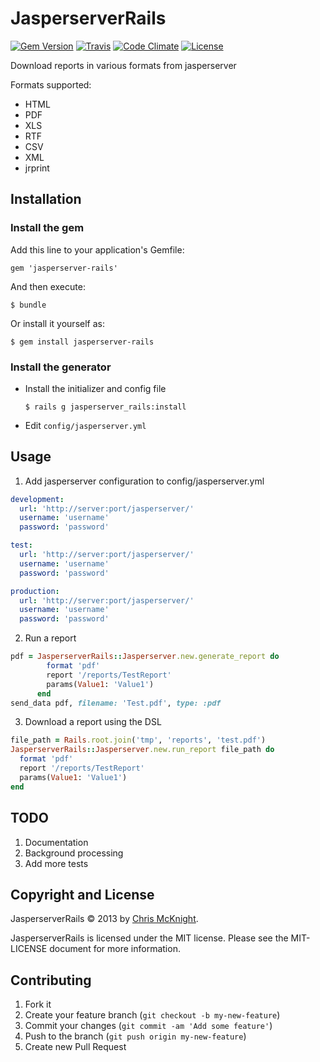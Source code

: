 # JasperserverRails
[![Gem Version](https://img.shields.io/gem/v/jasperserver-rails.svg)](https://rubygems.org/gems/jasperserver-rails)
[![Travis](https://img.shields.io/travis/cmckni3/rails-jasperserver.svg)](https://travis-ci.org/cmckni3/rails-jasperserver)
[![Code Climate](https://img.shields.io/codeclimate/github/kabisaict/flow.svg)](https://codeclimate.com/github/cmckni3/jasperserver-rails)
[![License](https://img.shields.io/github/license/cmckni3/rails-jasperserver.svg)]()

Download reports in various formats from jasperserver

Formats supported:

  * HTML
  * PDF
  * XLS
  * RTF
  * CSV
  * XML
  * jrprint

## Installation

### Install the gem

Add this line to your application's Gemfile:

    gem 'jasperserver-rails'

And then execute:

    $ bundle

Or install it yourself as:

    $ gem install jasperserver-rails

### Install the generator

  * Install the initializer and config file

        $ rails g jasperserver_rails:install

* Edit `config/jasperserver.yml`

## Usage

1. Add jasperserver configuration to config/jasperserver.yml

```yaml
development:
  url: 'http://server:port/jasperserver/'
  username: 'username'
  password: 'password'

test:
  url: 'http://server:port/jasperserver/'
  username: 'username'
  password: 'password'

production:
  url: 'http://server:port/jasperserver/'
  username: 'username'
  password: 'password'
```

2. Run a report

```ruby
pdf = JasperserverRails::Jasperserver.new.generate_report do
        format 'pdf'
        report '/reports/TestReport'
        params(Value1: 'Value1')
      end
send_data pdf, filename: 'Test.pdf', type: :pdf
```

3. Download a report using the DSL

```ruby
file_path = Rails.root.join('tmp', 'reports', 'test.pdf')
JasperserverRails::Jasperserver.new.run_report file_path do
  format 'pdf'
  report '/reports/TestReport'
  params(Value1: 'Value1')
end
```

## TODO

1. Documentation
2. Background processing
3. Add more tests

## Copyright and License

JasperserverRails &copy; 2013 by [Chris McKnight](http://github.com/cmckni3).

JasperserverRails is licensed under the MIT license. Please see the MIT-LICENSE document for more information.

## Contributing

1. Fork it
2. Create your feature branch (`git checkout -b my-new-feature`)
3. Commit your changes (`git commit -am 'Add some feature'`)
4. Push to the branch (`git push origin my-new-feature`)
5. Create new Pull Request
